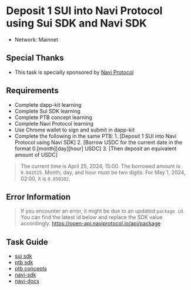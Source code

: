 # Deposit 1 SUI into Navi Protocol using Sui SDK and Navi SDK

- Network: Mainnet

## Special Thanks

- This task is specially sponsored by [Navi Protocol](https://app.naviprotocol.io)

## Requirements

- Complete dapp-kit learning
- Complete Sui SDK learning
- Complete PTB concept learning
- Complete Navi Protocol learning
- Use Chrome wallet to sign and submit in dapp-kit
- Complete the following in the same PTB: 1. [Deposit 1 SUI into Navi Protocol using Navi SDK] 2. [Borrow USDC for the current date in the format 0.[month][day][hour] USDC]
  3. [Then deposit an equivalent amount of USDC]

> The current time is April 25, 2024, 15:00. The borrowed amount is `0.042515`. Month, day, and hour must be two digits. For May 1, 2024, 02:00, it is `0.050102`.

## Error Information

> If you encounter an error, it might be due to an updated `package id`. You can find the latest id below and replace the SDK value accordingly.
https://open-api.naviprotocol.io/api/package

## Task Guide

- [sui sdk](https://sdk.mystenlabs.com/typescript)
- [ptb sdk](https://sdk.mystenlabs.com/typescript/transaction-building/basics)
- [ptb concepts](https://docs.sui.io/concepts/transactions/prog-txn-blocks)
- [navi-sdk](https://github.com/naviprotocol/navi-sdk)
- [navi-docs](https://naviprotocol.gitbook.io/navi-protocol-developer-docs/how-to-interact-with-the-contract/navi-sdk/api-interface)